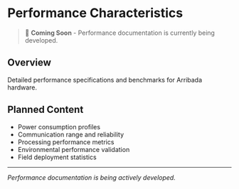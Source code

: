 # Performance Characteristics

> 🚧 **Coming Soon** - Performance documentation is currently being developed.

## Overview
Detailed performance specifications and benchmarks for Arribada hardware.

## Planned Content
- Power consumption profiles
- Communication range and reliability
- Processing performance metrics
- Environmental performance validation
- Field deployment statistics

---
*Performance documentation is being actively developed.*